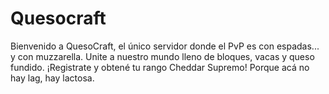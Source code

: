 # Quesocraft
Bienvenido a QuesoCraft, el único servidor donde el PvP es con espadas... y con muzzarella. Unite a nuestro mundo lleno de bloques, vacas y queso fundido. ¡Registrate y obtené tu rango Cheddar Supremo! Porque acá no hay lag, hay lactosa.
